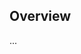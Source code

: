 <!-- Note: Please must use one of our issue templates to file an issue! 🛑 -->
<!-- 👉 https://github.com/timelessco/next-react-app/issues/new/choose 👈 -->
<!-- **Issues that should have been filed with a template will be closed without action, and we will ask you to use a template.** -->

<!-- This blank issue template is only for issues that don't fit any of the templates. -->

## Overview

...
